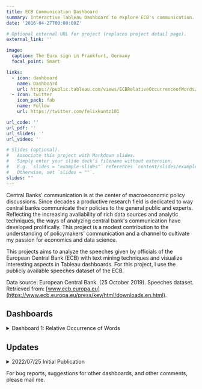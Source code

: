 ```yaml
---
title: ECB Communication Dashboard
summary: Interactive Tableau Dashboard to explore ECB's communication.
date: '2016-04-27T00:00:00Z'

# Optional external URL for project (replaces project detail page).
external_link: ''

image:
  caption: The Euro sign in Frankfurt, Germany
  focal_point: Smart

links:
  - icon: dashboard
    name: Dashboard
    url: https://public.tableau.com/views/ECBRelativeOccurrenceofWords/Dashboard1?:language=en-GB&:display_count=n&:origin=viz_share_link
  - icon: twitter
    icon_pack: fab
    name: Follow
    url: https://twitter.com/felixkuntz101

url_code: ''
url_pdf: ''
url_slides: ''
url_video: ''

# Slides (optional).
#   Associate this project with Markdown slides.
#   Simply enter your slide deck's filename without extension.
#   E.g. `slides = "example-slides"` references `content/slides/example-slides.md`.
#   Otherwise, set `slides = ""`.
slides: ""
---
```


Central Banks' communication is at the center of macroeconomic policy discussions. Since decades a productive research field is dedicated to way central banks communicate their policies to the general public and experts. Reflecting the increasing availability of rich data sources and analytic techniques, the ways of analyzing central bank's communication have developed prolifically. This project is a modest contribution to the understanding of policymakers' communication and a channel to cultivate my passion for economics and data science.

This projects aims to analyze the speeches given by officials of the European Central Bank (ECB) with text mining techniques and visualize interesting aspects in Tableau dashboards. For this project, I use the publicly available speeches dataset of the ECB. 

Data source: European Central Bank. (25 October 2019). Speeches dataset. Retrieved from: [www.ecb.europa.eu](https://www.ecb.europa.eu/press/key/html/downloads.en.html).

## Dashboards

<details>
    <summary>Dashboard 1: Relative Occurrence of Words</summary>
    The dashboard enables to search ECB's communication for certain words. Up to 15 words can be entered in the left column and the graph shows the relative occurrence of these words for each year. The relative occurrence is calculated as the quotient of the number of occurrences of the entered words over the total number of words in the corresponding year abstracting from stop words (i.e., words without meaning).
</details>

## Updates

<details>
    <summary>2022/07/25 Initial Publication</summary>
    
First version of [Dashboard 1: Relative Occurrence of Words](https://public.tableau.com/views/ECBRelativeOccurrenceofWords/Dashboard1?:language=en-GB&:display_count=n&:origin=viz_share_link) was published.

</details>


For bug reports, suggestions for other dashboards, and other comments, please mail me. 

